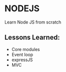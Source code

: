 # NODEJS
Learn Node JS from scratch

## Lessons Learned:

- Core modules
- Event loop
- expressJS
- MVC
